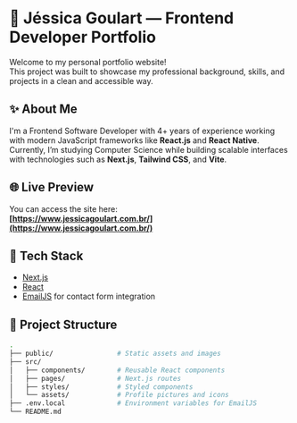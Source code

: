 # 💼 Jéssica Goulart — Frontend Developer Portfolio

Welcome to my personal portfolio website!  
This project was built to showcase my professional background, skills, and projects in a clean and accessible way.

## ✨ About Me

I'm a Frontend Software Developer with 4+ years of experience working with modern JavaScript frameworks like **React.js** and **React Native**. Currently, I’m studying Computer Science while building scalable interfaces with technologies such as **Next.js**, **Tailwind CSS**, and **Vite**.

## 🌐 Live Preview

You can access the site here:  
**[https://www.jessicagoulart.com.br/](https://www.jessicagoulart.com.br/)**  

## 🚀 Tech Stack

- [Next.js](https://nextjs.org/)
- [React](https://reactjs.org/)
- [EmailJS](https://www.emailjs.com/) for contact form integration

## 📁 Project Structure

```bash
.
├── public/                # Static assets and images
├── src/
│   ├── components/        # Reusable React components
│   ├── pages/             # Next.js routes
│   ├── styles/            # Styled components
│   └── assets/            # Profile pictures and icons
├── .env.local             # Environment variables for EmailJS
└── README.md
